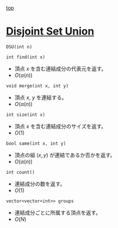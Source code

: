[top](../README.md)

# [Disjoint Set Union](./dsu.hpp)

`DSU(int n)`

`int find(int x)`
- 頂点 $x$ を含む連結成分の代表元を返す。
- $O(\alpha(n))$

`void merge(int x, int y)`
- 頂点 $x$, $y$ を連結する。
- $O(\alpha(n))$

`int size(int x)`
- 頂点 $x$ を含む連結成分のサイズを返す。
- $O(1)$

`bool same(int x, int y)`
- 頂点の組 $(x, y)$ が連結であるか否かを返す。
- $O(\alpha(n))$

`int count()`
- 連結成分の数を返す。
- $O(1)$

`vector<vector<int>> groups`
- 連結成分ごとに所属する頂点を返す。
- $O(N)$
